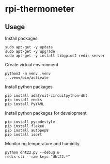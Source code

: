 # rpi-thermometer

## Usage

Install packages
```
sudo apt-get -y update
sudo apt-get -y upgrade
sudo apt-get -y install libgpiod2 redis-server 
```

Create virtual environment
```
python3 -m venv .venv
. .venv/bin/activate
```

Install python packages
```
pip install adafruit-circuitpython-dht
pip install redis
pip install PyYAML
```

Install python packages for development
```
pip install pycodestyle
pip install flake8
pip install autopep8
pip install isort
```

Monitoring temperature and humidity
```
python dht22.py --debug &
redis-cli --raw keys "dht22:*"
```

